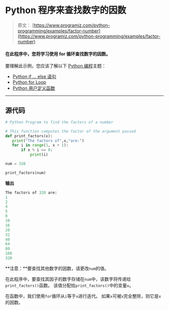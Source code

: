 # Python 程序来查找数字的因数

> 原文： [https://www.programiz.com/python-programming/examples/factor-number](https://www.programiz.com/python-programming/examples/factor-number)

#### 在此程序中，您将学习使用 for 循环查找数字的因数。

要理解此示例，您应该了解以下 [Python 编程](/python-programming "Python tutorial")主题：

*   [Python if ... else 语句](/python-programming/if-elif-else)
*   [Python for Loop](/python-programming/for-loop)
*   [Python 用户定义函数](/python-programming/user-defined-function)

* * *

## 源代码

```py
# Python Program to find the factors of a number

# This function computes the factor of the argument passed
def print_factors(x):
   print("The factors of",x,"are:")
   for i in range(1, x + 1):
       if x % i == 0:
           print(i)

num = 320

print_factors(num) 
```

**输出**

```py
The factors of 320 are:
1
2
4
5
8
10
16
20
32
40
64
80
160
320 
```

**注意：**要查找其他数字的因数，请更改`num`的值。

在此程序中，要查找其因子的数字存储在`num`中，该数字将传递给`print_factors()`函数。 该值分配给`print_factors()`中的变量`x`。

在函数中，我们使用`for`循环从`i`等于`x`进行迭代。 如果`x`可被`x`完全整除，则它是`x`的因数。